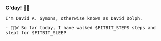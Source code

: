 ### G'day! 👋🏼

<samp>
<p>
I'm David A. Symons, otherwise known as David Dolph.
</p>
- 🚶🏼‍♂️ So far today, I have walked $FITBIT_STEPS steps and slept for $FITBIT_SLEEP
    
</samp>

<!--
**o6uoq/o6uoq** is a ✨ _special_ ✨ repository because its `README.md` (this file) appears on your GitHub profile.


Here are some ideas to get you started:

- 🔭 I’m currently working on ...
- 🌱 I’m currently learning ...
- 👯 I’m looking to collaborate on ...
- 🤔 I’m looking for help with ...
- 💬 Ask me about ...
- 📫 How to reach me: ...
- 😄 Pronouns: ...
- ⚡ Fun fact: ...
-->
